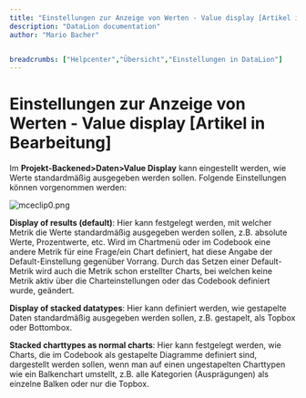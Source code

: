 ```yaml
---
title: "Einstellungen zur Anzeige von Werten - Value display [Artikel in Bearbeitung]"
description: "DataLion documentation"
author: "Mario Bacher"


breadcrumbs: ["Helpcenter","Übersicht","Einstellungen in DataLion"]
---
```


# Einstellungen zur Anzeige von Werten - Value display [Artikel in Bearbeitung]

Im **Projekt-Backened>Daten>Value Display** kann eingestellt werden, wie Werte standardmäßig ausgegeben werden sollen. Folgende Einstellungen können vorgenommen werden:

![mceclip0.png](/img/83198093.png)

**Display of results (default)**: Hier kann festgelegt werden, mit welcher Metrik die Werte standardmäßig ausgegeben werden sollen, z.B. absolute Werte, Prozentwerte, etc. Wird im Chartmenü oder im Codebook eine andere Metrik für eine Frage/ein Chart definiert, hat diese Angabe der Default-Einstellung gegenüber Vorrang. Durch das Setzen einer Default-Metrik wird auch die Metrik schon erstellter Charts, bei welchen keine Metrik aktiv über die Charteinstellungen oder das Codebook definiert wurde, geändert. 

**Display of stacked datatypes**: Hier kann definiert werden, wie gestapelte Daten standardmäßig ausgegeben werden sollen, z.B. gestapelt, als Topbox oder Bottombox.

**Stacked charttypes as normal charts**: Hier kann festgelegt werden, wie Charts, die im Codebook als gestapelte Diagramme definiert sind, dargestellt werden sollen, wenn man auf einen ungestapelten Charttypen wie ein Balkenchart umstellt, z.B. alle Kategorien (Ausprägungen) als einzelne Balken oder nur die Topbox.
